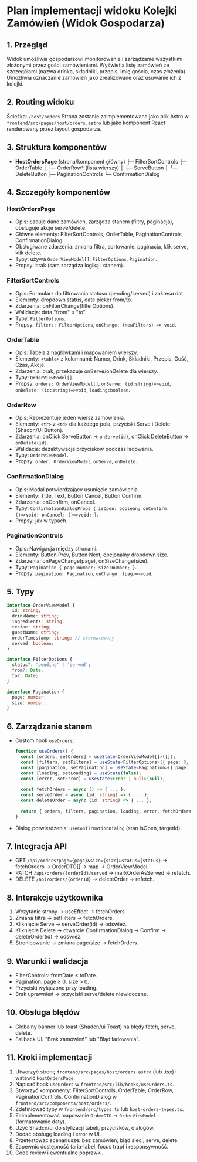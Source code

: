 # Plan implementacji widoku Kolejki Zamówień (Widok Gospodarza)

## 1. Przegląd

Widok umożliwia gospodarzowi monitorowanie i zarządzanie wszystkimi złożonymi przez gości zamówieniami. Wyświetla listę
zamówień ze szczegółami (nazwa drinka, składniki, przepis, imię gościa, czas złożenia). Umożliwia oznaczanie zamówień
jako zrealizowane oraz usuwanie ich z kolejki.

## 2. Routing widoku

Ścieżka: `/host/orders`
Strona zostanie zaimplementowana jako plik Astro w `frontend/src/pages/host/orders.astro` lub jako komponent React
renderowany przez layout gospodarza.

## 3. Struktura komponentów

- **HostOrdersPage** (strona/komponent główny)
  ├─ FilterSortControls
  ├─ OrderTable
  │ └─ OrderRow* (lista wierszy)
  │ ├─ ServeButton
  │ └─ DeleteButton
  ├─ PaginationControls
  └─ ConfirmationDialog

## 4. Szczegóły komponentów

### HostOrdersPage

- Opis: Ładuje dane zamówień, zarządza stanem (filtry, paginacja), obsługuje akcje serve/delete.
- Główne elementy: FilterSortControls, OrderTable, PaginationControls, ConfirmationDialog.
- Obsługiwane zdarzenia: zmiana filtra, sortowanie, paginacja, klik serve, klik delete.
- Typy: używa `OrderViewModel[]`, `FilterOptions`, `Pagination`.
- Propsy: brak (sam zarządza logiką i stanem).

### FilterSortControls

- Opis: Formularz do filtrowania statusu (pending/served) i zakresu dat.
- Elementy: dropdown status, date picker from/to.
- Zdarzenia: onFilterChange(filterOptions).
- Walidacja: data "from" ≤ "to".
- Typy: `FilterOptions`.
- Propsy: `filters: FilterOptions`, `onChange: (newFilters) => void`.

### OrderTable

- Opis: Tabela z nagłówkami i mapowaniem wierszy.
- Elementy: `<table>` z kolumnami: Numer, Drink, Składniki, Przepis, Gość, Czas, Akcje.
- Zdarzenia: brak, przekazuje onServe/onDelete dla wierszy.
- Typy: `OrderViewModel[]`.
- Propsy: `orders: OrderViewModel[]`, `onServe: (id:string)=>void`, `onDelete: (id:string)=>void`, `loading:boolean`.

### OrderRow

- Opis: Reprezentuje jeden wiersz zamówienia.
- Elementy: `<tr>` z `<td>` dla każdego pola, przyciski Serve i Delete (Shadcn/UI Button).
- Zdarzenia: onClick ServeButton → `onServe(id)`, onClick DeleteButton → `onDelete(id)`.
- Walidacja: dezaktywacja przycisków podczas ładowania.
- Typy: `OrderViewModel`.
- Propsy: `order: OrderViewModel`, `onServe`, `onDelete`.

### ConfirmationDialog

- Opis: Modal potwierdzający usunięcie zamówienia.
- Elementy: Title, Text, Button Cancel, Button Confirm.
- Zdarzenia: onConfirm, onCancel.
- Typy: `ConfirmationDialogProps { isOpen: boolean; onConfirm: ()=>void; onCancel: ()=>void; }`.
- Propsy: jak w typach.

### PaginationControls

- Opis: Nawigacja między stronami.
- Elementy: Button Prev, Button Next, opcjonalny dropdown size.
- Zdarzenia: onPageChange(page), onSizeChange(size).
- Typy: `Pagination { page:number; size:number; }`.
- Propsy: `pagination: Pagination`, `onChange: (pag)=>void`.

## 5. Typy

```ts
interface OrderViewModel {
  id: string;
  drinkName: string;
  ingredients: string;
  recipe: string;
  guestName: string;
  orderTimestamp: string; // sformatowany
  served: boolean;
}

interface FilterOptions {
  status?: 'pending' | 'served';
  from?: Date;
  to?: Date;
}

interface Pagination {
  page: number;
  size: number;
}
```

## 6. Zarządzanie stanem

- Custom hook `useOrders`:
  ```ts
  function useOrders() {
    const [orders, setOrders] = useState<OrderViewModel[]>([]);
    const [filters, setFilters] = useState<FilterOptions>({ page: 0, size: 20 });
    const [pagination, setPagination] = useState<Pagination>({ page: 0, size: 20 });
    const [loading, setLoading] = useState(false);
    const [error, setError] = useState<Error | null>(null);
    
    const fetchOrders = async () => { ... };
    const serveOrder = async (id: string) => { ... };
    const deleteOrder = async (id: string) => { ... };
    
    return { orders, filters, pagination, loading, error, fetchOrders, serveOrder, deleteOrder, setFilters, setPagination };
  }
  ```
- Dialog potwierdzenia: `useConfirmationDialog` (stan isOpen, targetId).

## 7. Integracja API

- GET `/api/orders?page={page}&size={size}&status={status}` → fetchOrders → OrderDTO[] → map → OrderViewModel.
- PATCH `/api/orders/{orderId}/served` → markOrderAsServed → refetch.
- DELETE `/api/orders/{orderId}` → deleteOrder → refetch.

## 8. Interakcje użytkownika

1. Wczytanie strony → useEffect → fetchOrders.
2. Zmiana filtra → setFilters → fetchOrders.
3. Kliknięcie Serve → serveOrder(id) → odśwież.
4. Kliknięcie Delete → otwarcie ConfirmationDialog → Confirm → deleteOrder(id) → odśwież.
5. Stronicowanie → zmiana page/size → fetchOrders.

## 9. Warunki i walidacja

- FilterControls: fromDate ≤ toDate.
- Pagination: page ≥ 0, size > 0.
- Przyciski wyłączone przy loading.
- Brak uprawnień → przyciski serve/delete niewidoczne.

## 10. Obsługa błędów

- Globalny banner lub toast (Shadcn/ui Toast) na błędy fetch, serve, delete.
- Fallback UI: "Brak zamówień" lub "Błąd ładowania".

## 11. Kroki implementacji

1. Utworzyć stronę `frontend/src/pages/host/orders.astro` (lub .tsx) i wstawić `HostOrdersPage`.
2. Napisać hook `useOrders` w `frontend/src/lib/hooks/useOrders.ts`.
3. Stworzyć komponenty: FilterSortControls, OrderTable, OrderRow, PaginationControls, ConfirmationDialog w
   `frontend/src/components/host/orders/`.
4. Zdefiniować typy w `frontend/src/types.ts` lub `host-orders-types.ts`.
5. Zaimplementować mapowanie `OrderDTO` → `OrderViewModel` (formatowanie daty).
6. Użyć Shadcn/ui do stylizacji tabeli, przycisków, dialogów.
7. Dodać obsługę loading i error w UI.
8. Przetestować scenariusze: bez zamówień, błąd sieci, serve, delete.
9. Zapewnić dostępność (aria-label, focus trap) i responsywność.
10. Code review i ewentualne poprawki. 